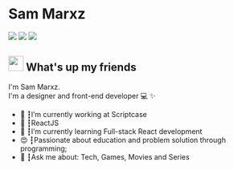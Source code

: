 <!--
**sammarxz/sammarxz** is a ✨ _special_ ✨ repository because its `README.md` (this file) appears on your GitHub profile.

Here are some ideas to get you started:

- 🔭 I’m currently working on ...
-  ...
- 👯 I’m looking to collaborate on ...
- 🤔 I’m looking for help with ...
- 💬 Ask me about ...
- 📫 How to reach me: ...
- 😄 Pronouns: ...
- ⚡ Fun fact: ...
-->

# Sam Marxz
<a href="https://linkedin.com/in/sammarxz"><img src="https://img.shields.io/badge/linkedin-0077B5.svg?style=for-the-badge&logo=linkedin&logoColor=white"></a>
<a href="https://instagram.com/sammm.dev"><img src="https://img.shields.io/badge/instagram-E4405F.svg?style=for-the-badge&logo=instagram&logoColor=white"></a>
<a href="mailto:sammarxz@protonmail.com"><img src="https://img.shields.io/badge/e‑mail-D14836.svg?style=for-the-badge&logo=GMail&logoColor=white"></a>

## <img src="https://media.giphy.com/media/hvRJCLFzcasrR4ia7z/giphy.gif" width="30px"> What's up my friends
I'm Sam Marxz.<br>
I'm a designer and front-end developer 💻 ✨

<ul>
  <li>🚀 ┇I’m currently working at Scriptcase </li>
  <li>💜 ┇ReactJS
  <li>🌱 ┇I’m currently learning Full-stack React development</li>
  <li>😍 ┇Passionate about education and problem solution through programming;</li>
  <li>💬 ┇Ask me about: Tech, Games, Movies and Series</li>
</ul>

